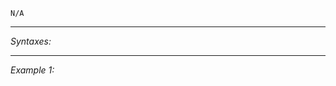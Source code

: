 `N/A`


---
*Syntaxes:*

<!-- [] call `BIS_fnc_modulePoster` -->

---
*Example 1:*

<!-- 
```sqf
[] call BIS_fnc_modulePoster;
``` -->